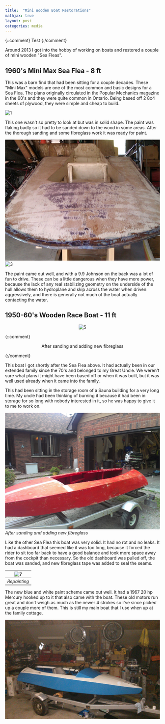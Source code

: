 ```yaml
---
title:  "Mini Wooden Boat Restorations"
mathjax: true
layout: post
categories: media
---
```


{::comment}
Test
{:/comment}

Around 2013 I got into the hobby of working on boats and restored a couple of mini wooden "Sea Fleas". 
## 1960's Mini Max Sea Flea - 8 ft

This was a barn find that had been sitting for a couple decades. These "Mini Max" models are one of the most common and basic designs for a Sea Flea. The plans originally circulated in the Popular Mechanics magazine in the 60's and they were quite common in Ontario. Being based off 2 8x4 sheets of plywood, they were simple and cheap to build. 

![1](/assets/images/2022-08-12-mini-wooden-boat-restoration/IMAG0178_179.jpg.png)

This one wasn't so pretty to look at but was in solid shape. The paint was flaking badly so it had to be sanded down to the wood in some areas. After the thorough sanding and some fibreglass work it was ready for paint.

![2](/assets/images/2022-08-12-mini-wooden-boat-restoration/IMAG0217.jpg)
![3](/assets/images/2022-08-12-mini-wooden-boat-restoration/100_2406_2408.png)

The paint came out well, and with a 9.9 Johnson on the back was a lot of fun to drive. These can be a little dangerous when they have more power, because the lack of any real stabilizing geometry on the underside of the hull allows them to hydroplane and skip across the water when driven aggressively, and there is generally not much of the boat actually contacting the water.
## 1950-60's Wooden Race Boat - 11 ft

<div style="text-align: center;">

![5](/assets/images/2022-08-12-mini-wooden-boat-restoration/DSC02543_0520.png)

</div>

{::comment}
<p style="text-align: center;">After sanding and adding new fibreglass</p>
{:/comment}

This boat I got shortly after the Sea Flea above. It had actually been in our extended family since the 70's and belonged to my Great Uncle. We weren't sure what plans it might have been based off or when it was built, but it was well used already when it came into the family.

This had been sitting in the storage room of a Sauna building for a very long time. My uncle had been thinking of burning it because it had been in storage for so long with nobody interested in it, so he was happy to give it to me to work on.

![6](/assets/images/2022-08-12-mini-wooden-boat-restoration/IMG_20130710_191915.jpg)
*After sanding and adding new fibreglass*

Like the other Sea Flea this boat was very solid. It had no rot and no leaks. It had a dashboard that seemed like it was too long, because it forced the rider to sit too far back to have a good balance and took more space away from the cockpit than necessary. So the old dashboard was pulled off, the boat was sanded, and new fibreglass tape was added to seal the seams.

| ![7](/assets/images/2022-08-12-mini-wooden-boat-restoration/IMG_20130520_0717.png) | 
|:--:| 
| *Repainting* |

The new blue and white paint scheme came out well. It had a 1967 20 hp Mercury hooked up to it that also came with the boat. These old motors run great and don't weigh as much as the newer 4 strokes so I've since picked up a couple more of them. This is still my main boat that I use when up at the family cottage.

![8](/assets/images/2022-08-12-mini-wooden-boat-restoration/IMG_20130801_231322c.jpg)






